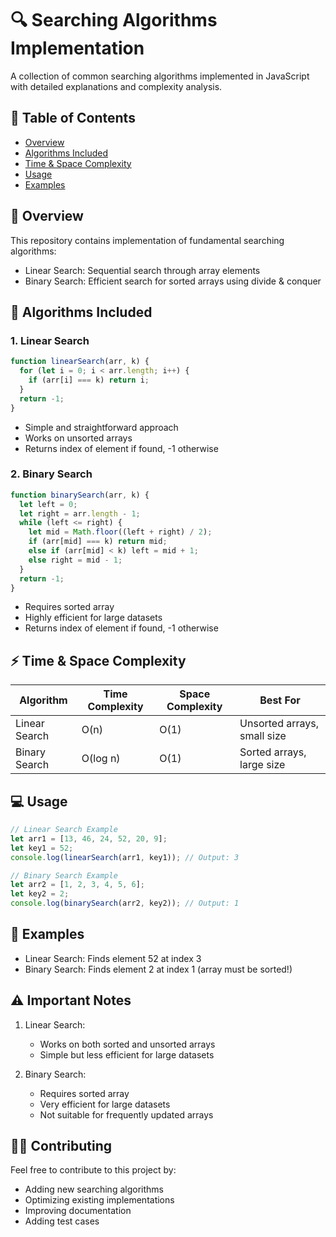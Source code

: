 # 🔍 Searching Algorithms Implementation

A collection of common searching algorithms implemented in JavaScript with detailed explanations and complexity analysis.

## 📝 Table of Contents

- [Overview](#overview)
- [Algorithms Included](#algorithms-included)
- [Time & Space Complexity](#time--space-complexity)
- [Usage](#usage)
- [Examples](#examples)

## 🎯 Overview

This repository contains implementation of fundamental searching algorithms:

- Linear Search: Sequential search through array elements
- Binary Search: Efficient search for sorted arrays using divide & conquer

## 🚀 Algorithms Included

### 1. Linear Search

```javascript
function linearSearch(arr, k) {
  for (let i = 0; i < arr.length; i++) {
    if (arr[i] === k) return i;
  }
  return -1;
}
```

- Simple and straightforward approach
- Works on unsorted arrays
- Returns index of element if found, -1 otherwise

### 2. Binary Search

```javascript
function binarySearch(arr, k) {
  let left = 0;
  let right = arr.length - 1;
  while (left <= right) {
    let mid = Math.floor((left + right) / 2);
    if (arr[mid] === k) return mid;
    else if (arr[mid] < k) left = mid + 1;
    else right = mid - 1;
  }
  return -1;
}
```

- Requires sorted array
- Highly efficient for large datasets
- Returns index of element if found, -1 otherwise

## ⚡ Time & Space Complexity

| Algorithm     | Time Complexity | Space Complexity | Best For                    |
| ------------- | --------------- | ---------------- | --------------------------- |
| Linear Search | O(n)            | O(1)             | Unsorted arrays, small size |
| Binary Search | O(log n)        | O(1)             | Sorted arrays, large size   |

## 💻 Usage

```javascript
// Linear Search Example
let arr1 = [13, 46, 24, 52, 20, 9];
let key1 = 52;
console.log(linearSearch(arr1, key1)); // Output: 3

// Binary Search Example
let arr2 = [1, 2, 3, 4, 5, 6];
let key2 = 2;
console.log(binarySearch(arr2, key2)); // Output: 1
```

## 🌟 Examples

- Linear Search: Finds element 52 at index 3
- Binary Search: Finds element 2 at index 1 (array must be sorted!)

## ⚠️ Important Notes

1. Linear Search:

   - Works on both sorted and unsorted arrays
   - Simple but less efficient for large datasets

2. Binary Search:
   - Requires sorted array
   - Very efficient for large datasets
   - Not suitable for frequently updated arrays

## 👨‍💻 Contributing

Feel free to contribute to this project by:

- Adding new searching algorithms
- Optimizing existing implementations
- Improving documentation
- Adding test cases
